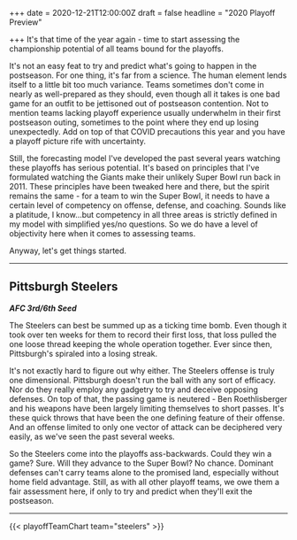 +++
date = 2020-12-21T12:00:00Z
draft = false
headline = "2020 Playoff Preview"

+++
It's that time of the year again - time to start assessing the championship potential of all teams bound for the playoffs.

It's not an easy feat to try and predict what's going to happen in the postseason. For one thing, it's far from a science. The human element lends itself to a little bit too much variance. Teams sometimes don't come in nearly as well-prepared as they should, even though all it takes is one bad game for an outfit to be jettisoned out of postseason contention. Not to mention teams lacking playoff experience usually underwhelm in their first postseason outing, sometimes to the point where they end up losing unexpectedly. Add on top of that COVID precautions this year and you have a playoff picture rife with uncertainty.

Still, the forecasting model I've developed the past several years watching these playoffs has serious potential. It's based on principles that I've formulated watching the Giants make their unlikely Super Bowl run back in 2011. These principles have been tweaked here and there, but the spirit remains the same - for a team to win the Super Bowl, it needs to have a certain level of competency on offense, defense, and coaching. Sounds like a platitude, I know...but competency in all three areas is strictly defined in my model with simplified yes/no questions. So we do have a level of objectivity here when it comes to assessing teams.

Anyway, let's get things started.

***

## Pittsburgh Steelers

**_AFC 3rd/6th Seed_**

The Steelers can best be summed up as a ticking time bomb. Even though it took over ten weeks for them to record their first loss, that loss pulled the one loose thread keeping the whole operation together. Ever since then, Pittsburgh's spiraled into a losing streak.

It's not exactly hard to figure out why either. The Steelers offense is truly one dimensional. Pittsburgh doesn't run the ball with any sort of efficacy. Nor do they really employ any gadgetry to try and deceive opposing defenses. On top of that, the passing game is neutered - Ben Roethlisberger and his weapons have been largely limiting themselves to short passes.  It's these quick throws that have been the one defining feature of their offense. And an offense limited to only one vector of attack can be deciphered very easily, as we've seen the past several weeks.

So the Steelers come into the playoffs ass-backwards. Could they win a game? Sure. Will they advance to the Super Bowl? No chance. Dominant defenses can't carry teams alone to the promised land, especially without home field advantage. Still, as with all other playoff teams, we owe them a fair assessment here, if only to try and predict when they'll exit the postseason.

***

{{< playoffTeamChart team="steelers" >}}